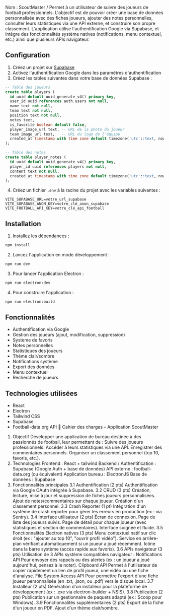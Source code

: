 Nom : ScoutMaster / Permet à un utilisateur de suivre des joueurs de
football professionnels. L'objectif est de pouvoir créer une base de données
personnalisée avec des fiches joueurs, ajouter des notes personnelles,
consulter leurs statistiques via une API externe, et construire son propre
classement. L'application utilise l'authentification Google via Supabase, et
intègre des fonctionnalités système natives (notifications, menu contextuel,
etc.) ainsi que plusieurs APIs navigateur.

## Configuration

1. Créez un projet sur [Supabase](https://supabase.com)
2. Activez l'authentification Google dans les paramètres d'authentification
3. Créez les tables suivantes dans votre base de données Supabase :

```sql
-- Table des joueurs
create table players (
  id uuid default uuid_generate_v4() primary key,
  user_id uuid references auth.users not null,
  name text not null,
  team text not null,
  position text not null,
  notes text,
  is_favorite boolean default false,
  player_image_url text, -- URL de la photo du joueur
  team_image_url text,   -- URL du logo de l'équipe
  created_at timestamp with time zone default timezone('utc'::text, now()) not null
);

-- Table des notes
create table player_notes (
  id uuid default uuid_generate_v4() primary key,
  player_id uuid references players not null,
  content text not null,
  created_at timestamp with time zone default timezone('utc'::text, now()) not null
);
```

4. Créez un fichier `.env` à la racine du projet avec les variables suivantes :
```
VITE_SUPABASE_URL=votre_url_supabase
VITE_SUPABASE_ANON_KEY=votre_clé_anon_supabase
VITE_FOOTBALL_API_KEY=votre_clé_api_football
```

## Installation

1. Installez les dépendances :
```bash
npm install
```

2. Lancez l'application en mode développement :
```bash
npm run dev
```

3. Pour lancer l'application Electron :
```bash
npm run electron:dev
```

4. Pour construire l'application :
```bash
npm run electron:build
```

## Fonctionnalités

- Authentification via Google
- Gestion des joueurs (ajout, modification, suppression)
- Système de favoris
- Notes personnelles
- Statistiques des joueurs
- Thème clair/sombre
- Notifications système
- Export des données
- Menu contextuel
- Recherche de joueurs

## Technologies utilisées

- React
- Electron
- Tailwind CSS
- Supabase
- Football-data.org API
📝 Cahier des charges – Application ScoutMaster
1. Objectif
Développer une application de bureau destinée à des passionnés de football, leur
permettant de :
Suivre des joueurs professionnels.
Accéder à leurs statistiques via une API.
Enregistrer des commentaires personnels.
Organiser un classement personnel (top 10, favoris, etc.).
2. Technologies
Frontend : React + tailwind
Backend / Authentification : Supabase (Google Auth + base de données)
API externe : football-data.org (ou équivalent)
Application bureau : ElectronJS
Base de données : Supabase
3. Fonctionnalités principales
3.1 Authentification (2 pts)
Authentification via Google OAuth intégrée à Supabase.
3.2 CRUD (3 pts)
Création, lecture, mise à jour et suppression de fiches joueurs personnalisées.
Ajout de notes/commentaires sur chaque joueur.
Création d'un classement personnel.
3.3 Crash Reporter (1 pt)
Intégration d'un système de crash reporter pour gérer les erreurs en production (ex :
via Sentry).
3.4 Interface utilisateur (2 pts)
Écran de connexion.
Page de liste des joueurs suivis.
Page de détail pour chaque joueur (avec statistiques et section de commentaires).
Interface soignée et fluide.
3.5 Fonctionnalités Electron natives (3 pts)
Menu contextuel natif sur clic droit (ex : "ajouter au top 10", "ouvrir profil vidéo").
Service en arrière-plan vérifiant automatiquement si un joueur a joué récemment.
Icône dans la barre système (accès rapide aux favoris).
3.6 APIs navigateur (3 pts)
Utilisation de 3 APIs système compatibles navigateur :
Notifications API
Pour envoyer des rappels ou des alertes (ex : un joueur a joué aujourd'hui, pensez à le noter).
Clipboard API
Permet à l'utilisateur de copier rapidement un lien de profil joueur, une vidéo ou une fiche
d'analyse.
File System Access API
Pour permettre l'export d'une fiche joueur personnalisée (en .txt, .json, ou .pdf) vers le disque
local.
3.7 Installeur (2 pts)
Génération d'un installeur pour la plateforme de développement (ex : .exe via
electron-builder + NSIS).
3.8 Publication (2 pts)
Publication sur un gestionnaire de paquets adapté (ex : Scoop pour Windows).
3.9 Fonctionnalités supplémentaires (2 pts)
Export de la fiche d'un joueur en PDF.
Ajout d'un thème clair/sombre.